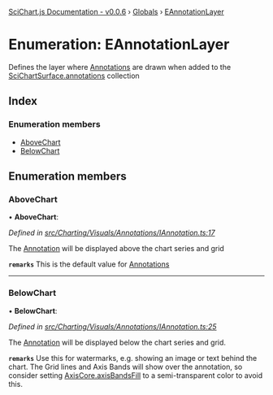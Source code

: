 [SciChart.js Documentation - v0.0.6](../README.md) › [Globals](../globals.md) › [EAnnotationLayer](eannotationlayer.md)

# Enumeration: EAnnotationLayer

Defines the layer where [Annotations](../interfaces/iannotation.md) are drawn
when added to the [SciChartSurface.annotations](../classes/scichartsurface.md#readonly-annotations) collection

## Index

### Enumeration members

* [AboveChart](eannotationlayer.md#abovechart)
* [BelowChart](eannotationlayer.md#belowchart)

## Enumeration members

###  AboveChart

• **AboveChart**:

*Defined in [src/Charting/Visuals/Annotations/IAnnotation.ts:17](https://github.com/ABTSoftware/SciChart.Dev/blob/272ab7fc7f/Web/src/SciChart/src/Charting/Visuals/Annotations/IAnnotation.ts#L17)*

The [Annotation](../interfaces/iannotation.md) will be displayed above the chart series and grid

**`remarks`** 
This is the default value for [Annotations](../interfaces/iannotation.md)

___

###  BelowChart

• **BelowChart**:

*Defined in [src/Charting/Visuals/Annotations/IAnnotation.ts:25](https://github.com/ABTSoftware/SciChart.Dev/blob/272ab7fc7f/Web/src/SciChart/src/Charting/Visuals/Annotations/IAnnotation.ts#L25)*

The [Annotation](../interfaces/iannotation.md) will be displayed below the chart series and grid.

**`remarks`** 
Use this for watermarks, e.g. showing an image or text behind the chart.
The Grid lines and Axis Bands will show over the annotation,
so consider setting [AxisCore.axisBandsFill](../classes/axiscore.md#axisbandsfill) to a semi-transparent color to avoid this.
